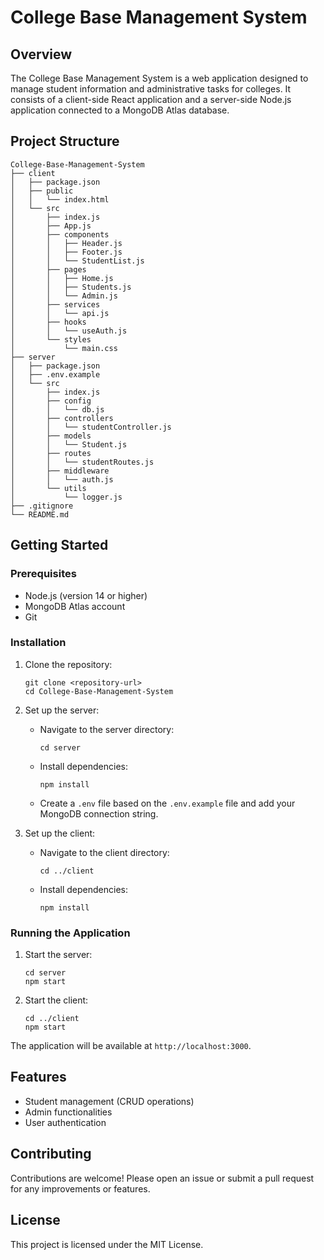 # College Base Management System

## Overview
The College Base Management System is a web application designed to manage student information and administrative tasks for colleges. It consists of a client-side React application and a server-side Node.js application connected to a MongoDB Atlas database.

## Project Structure
```
College-Base-Management-System
├── client
│   ├── package.json
│   ├── public
│   │   └── index.html
│   └── src
│       ├── index.js
│       ├── App.js
│       ├── components
│       │   ├── Header.js
│       │   ├── Footer.js
│       │   └── StudentList.js
│       ├── pages
│       │   ├── Home.js
│       │   ├── Students.js
│       │   └── Admin.js
│       ├── services
│       │   └── api.js
│       ├── hooks
│       │   └── useAuth.js
│       └── styles
│           └── main.css
├── server
│   ├── package.json
│   ├── .env.example
│   └── src
│       ├── index.js
│       ├── config
│       │   └── db.js
│       ├── controllers
│       │   └── studentController.js
│       ├── models
│       │   └── Student.js
│       ├── routes
│       │   └── studentRoutes.js
│       ├── middleware
│       │   └── auth.js
│       └── utils
│           └── logger.js
├── .gitignore
└── README.md
```

## Getting Started

### Prerequisites
- Node.js (version 14 or higher)
- MongoDB Atlas account
- Git

### Installation

1. Clone the repository:
   ```
   git clone <repository-url>
   cd College-Base-Management-System
   ```

2. Set up the server:
   - Navigate to the server directory:
     ```
     cd server
     ```
   - Install dependencies:
     ```
     npm install
     ```
   - Create a `.env` file based on the `.env.example` file and add your MongoDB connection string.

3. Set up the client:
   - Navigate to the client directory:
     ```
     cd ../client
     ```
   - Install dependencies:
     ```
     npm install
     ```

### Running the Application

1. Start the server:
   ```
   cd server
   npm start
   ```

2. Start the client:
   ```
   cd ../client
   npm start
   ```

The application will be available at `http://localhost:3000`.

## Features
- Student management (CRUD operations)
- Admin functionalities
- User authentication

## Contributing
Contributions are welcome! Please open an issue or submit a pull request for any improvements or features.

## License
This project is licensed under the MIT License.